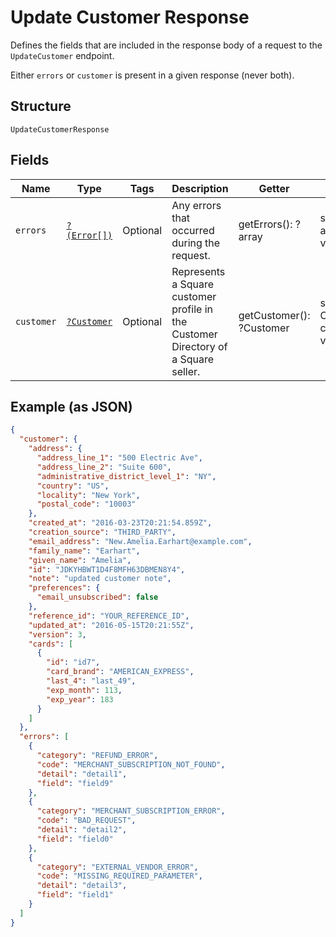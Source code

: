 
# Update Customer Response

Defines the fields that are included in the response body of
a request to the `UpdateCustomer` endpoint.

Either `errors` or `customer` is present in a given response (never both).

## Structure

`UpdateCustomerResponse`

## Fields

| Name | Type | Tags | Description | Getter | Setter |
|  --- | --- | --- | --- | --- | --- |
| `errors` | [`?(Error[])`](../../doc/models/error.md) | Optional | Any errors that occurred during the request. | getErrors(): ?array | setErrors(?array errors): void |
| `customer` | [`?Customer`](../../doc/models/customer.md) | Optional | Represents a Square customer profile in the Customer Directory of a Square seller. | getCustomer(): ?Customer | setCustomer(?Customer customer): void |

## Example (as JSON)

```json
{
  "customer": {
    "address": {
      "address_line_1": "500 Electric Ave",
      "address_line_2": "Suite 600",
      "administrative_district_level_1": "NY",
      "country": "US",
      "locality": "New York",
      "postal_code": "10003"
    },
    "created_at": "2016-03-23T20:21:54.859Z",
    "creation_source": "THIRD_PARTY",
    "email_address": "New.Amelia.Earhart@example.com",
    "family_name": "Earhart",
    "given_name": "Amelia",
    "id": "JDKYHBWT1D4F8MFH63DBMEN8Y4",
    "note": "updated customer note",
    "preferences": {
      "email_unsubscribed": false
    },
    "reference_id": "YOUR_REFERENCE_ID",
    "updated_at": "2016-05-15T20:21:55Z",
    "version": 3,
    "cards": [
      {
        "id": "id7",
        "card_brand": "AMERICAN_EXPRESS",
        "last_4": "last_49",
        "exp_month": 113,
        "exp_year": 183
      }
    ]
  },
  "errors": [
    {
      "category": "REFUND_ERROR",
      "code": "MERCHANT_SUBSCRIPTION_NOT_FOUND",
      "detail": "detail1",
      "field": "field9"
    },
    {
      "category": "MERCHANT_SUBSCRIPTION_ERROR",
      "code": "BAD_REQUEST",
      "detail": "detail2",
      "field": "field0"
    },
    {
      "category": "EXTERNAL_VENDOR_ERROR",
      "code": "MISSING_REQUIRED_PARAMETER",
      "detail": "detail3",
      "field": "field1"
    }
  ]
}
```

